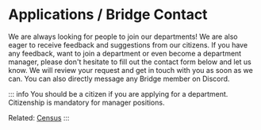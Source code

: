 <script setup lang="ts">
import ContactForm from '../components/ContactForm.vue';
import { computed, watchEffect } from 'vue';
import { useData } from 'vitepress';

// TODO this logic is duplicated in "create.md". Find a way to extract it.
const { isDark } = useData();

const theme = computed(() => (isDark.value ? 'dark' : 'light'));

watchEffect(() => document.documentElement.dataset.theme = theme.value);
</script>

# Applications / Bridge Contact

We are always looking for people to join our departments! We are also eager to receive feedback and suggestions from our citizens. If you have any feedback, want to join a department or even become a department manager, please don't hesitate to fill out the contact form below and let us know. We will review your request and get in touch with you as soon as we can. You can also directly message any Bridge member on Discord.

::: info
You should be a citizen if you are applying for a department.
<br>
Citizenship is mandatory for manager positions.

Related: [Census](./census)
:::

<ContactForm />
